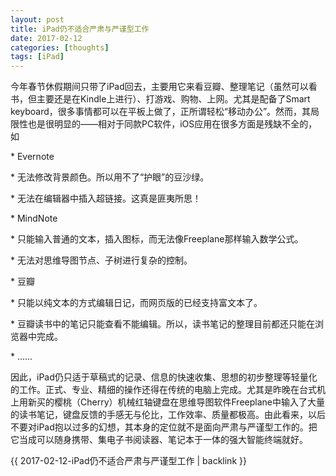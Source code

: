 ```yaml
---
layout: post
title: iPad仍不适合严肃与严谨型工作
date: 2017-02-12
categories: [thoughts]
tags: [iPad]
---
```


今年春节休假期间只带了iPad回去，主要用它来看豆瓣、整理笔记（虽然可以看书，但主要还是在Kindle上进行）、打游戏、购物、上网。尤其是配备了Smart keyboard，很多事情都可以在平板上做了，正所谓轻松“移动办公”。然而，其局限性也是很明显的——相对于同款PC软件，iOS应用在很多方面是残缺不全的，如

\* Evernote

\* 无法修改背景颜色。所以用不了“护眼”的豆沙绿。

\* 无法在编辑器中插入超链接。这真是匪夷所思！

\* MindNote

\* 只能输入普通的文本，插入图标，而无法像Freeplane那样输入数学公式。

\* 无法对思维导图节点、子树进行复杂的控制。

\* 豆瓣

\* 只能以纯文本的方式编辑日记，而网页版的已经支持富文本了。

\* 豆瓣读书中的笔记只能查看不能编辑。所以，读书笔记的整理目前都还只能在浏览器中完成。

\* ......

因此，iPad仍只适于草稿式的记录、信息的快速收集、思想的初步整理等轻量化的工作。正式、专业、精细的操作还得在传统的电脑上完成。尤其是昨晚在台式机上用新买的樱桃（Cherry）机械红轴键盘在思维导图软件Freeplane中输入了大量的读书笔记，键盘反馈的手感无与伦比，工作效率、质量都极高。由此看来，以后不要对iPad抱以过多的幻想，其本身的定位就不是面向严肃与严谨型工作的。把它当成可以随身携带、集电子书阅读器、笔记本于一体的强大智能终端就好。

{{ 2017-02-12-iPad仍不适合严肃与严谨型工作 | backlink }}
